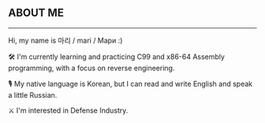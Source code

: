 ## ABOUT ME
___

Hi, my name is 마리 / mari / Мари :)

🛠️ I'm currently learning and practicing C99 and x86-64 Assembly programming, with a focus on reverse engineering.

🎙️ My native language is Korean, but I can read and write English and speak a little Russian.

⚔️ I'm interested in Defense Industry.
